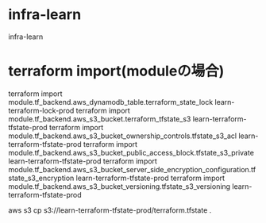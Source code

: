 # infra-learn
infra-learn

# terraform import(moduleの場合)
terraform import module.tf_backend.aws_dynamodb_table.terraform_state_lock learn-terraform-lock-prod
terraform import module.tf_backend.aws_s3_bucket.terraform_tfstate_s3 learn-terraform-tfstate-prod
terraform import module.tf_backend.aws_s3_bucket_ownership_controls.tfstate_s3_acl learn-terraform-tfstate-prod
terraform import module.tf_backend.aws_s3_bucket_public_access_block.tfstate_s3_private learn-terraform-tfstate-prod
terraform import module.tf_backend.aws_s3_bucket_server_side_encryption_configuration.tfstate_s3_encryption learn-terraform-tfstate-prod
terraform import module.tf_backend.aws_s3_bucket_versioning.tfstate_s3_versioning learn-terraform-tfstate-prod

aws s3 cp s3://learn-terraform-tfstate-prod/terraform.tfstate .
